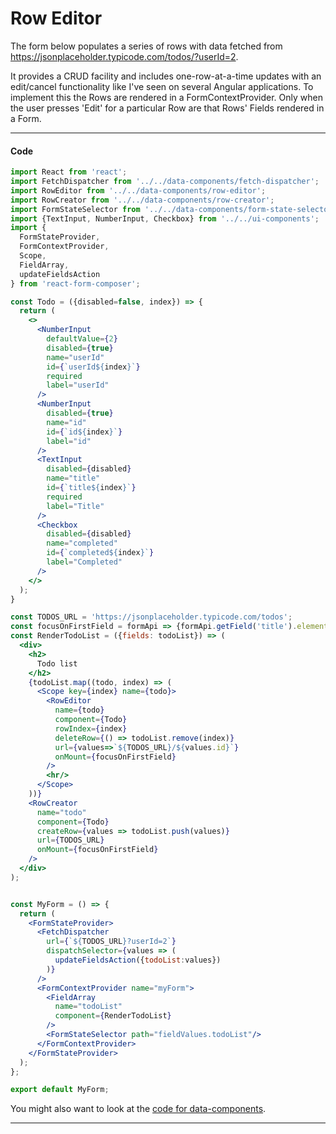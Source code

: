 # Row Editor
The form below populates a series of rows with data fetched from https://jsonplaceholder.typicode.com/todos/?userId=2.

It provides a CRUD facility and includes one-row-at-a-time updates with an edit/cancel functionality like I've seen on several Angular applications. To implement this the Rows are rendered in a FormContextProvider. Only when the user presses 'Edit' for a particular Row are that Rows' Fields rendered in a Form.

---
#### Code
```jsx
import React from 'react';
import FetchDispatcher from '../../data-components/fetch-dispatcher';
import RowEditor from '../../data-components/row-editor';
import RowCreator from '../../data-components/row-creator';
import FormStateSelector from '../../data-components/form-state-selector';
import {TextInput, NumberInput, Checkbox} from '../../ui-components';
import {
  FormStateProvider,
  FormContextProvider,
  Scope,
  FieldArray,
  updateFieldsAction
} from 'react-form-composer';

const Todo = ({disabled=false, index}) => {
  return (
    <>
      <NumberInput
        defaultValue={2}
        disabled={true}
        name="userId"
        id={`userId${index}`}
        required
        label="userId"
      />
      <NumberInput
        disabled={true}
        name="id"
        id={`id${index}`}
        label="id"
      />
      <TextInput
        disabled={disabled}
        name="title"
        id={`title${index}`}
        required
        label="Title"
      />
      <Checkbox
        disabled={disabled}
        name="completed"
        id={`completed${index}`}
        label="Completed"
      />
    </>
  );
}

const TODOS_URL = 'https://jsonplaceholder.typicode.com/todos';
const focusOnFirstField = formApi => {formApi.getField('title').element.focus()};
const RenderTodoList = ({fields: todoList}) => (
  <div>
    <h2>
      Todo list
    </h2>
    {todoList.map((todo, index) => (
      <Scope key={index} name={todo}>
        <RowEditor
          name={todo}
          component={Todo}
          rowIndex={index}
          deleteRow={() => todoList.remove(index)}
          url={values=>`${TODOS_URL}/${values.id}`}
          onMount={focusOnFirstField}
        />
        <hr/>
      </Scope>
    ))}
    <RowCreator
      name="todo"
      component={Todo}
      createRow={values => todoList.push(values)}
      url={TODOS_URL}
      onMount={focusOnFirstField}
    />
  </div>
);


const MyForm = () => {  
  return (
    <FormStateProvider>
      <FetchDispatcher
        url={`${TODOS_URL}?userId=2`}
        dispatchSelector={values => (
          updateFieldsAction({todoList:values})
        )}
      />
      <FormContextProvider name="myForm">
        <FieldArray
          name="todoList"
          component={RenderTodoList}
        />
        <FormStateSelector path="fieldValues.todoList"/>
      </FormContextProvider>
    </FormStateProvider>
  );
};

export default MyForm;

```
You might also want to look at the [code for data-components](https://github.com/chrisfield/react-form-composer/tree/master/stories/data-components). 

---

<!-- STORY -->
